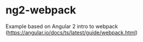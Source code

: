 # ng2-webpack

Example based on Angular 2 intro to webpack (https://angular.io/docs/ts/latest/guide/webpack.html)
